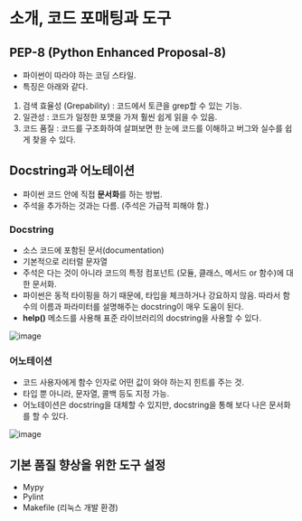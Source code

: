 # 소개, 코드 포매팅과 도구  


## PEP-8 (Python Enhanced Proposal-8)  
- 파이썬이 따라야 하는 코딩 스타일.  
- 특징은 아래와 같다.  
1. 검색 효율성 (Grepability) : 코드에서 토큰을 grep할 수 있는 기능.
2. 일관성 : 코드가 일정한 포맷을 가져 훨씬 쉽게 읽을 수 있음.   
3. 코드 품질 : 코드를 구조화하여 살펴보면 한 눈에 코드를 이해하고 버그와 실수를 쉽게 찾을 수 있다.  

## Docstring과 어노테이션  
- 파이썬 코드 안에 직접 **문서화**를 하는 방법.  
- 주석을 추가하는 것과는 다름. (주석은 가급적 피해야 함.)  

### Docstring
- 소스 코드에 포함된 문서(documentation)  
- 기본적으로 리터럴 문자열  
- 주석은 다는 것이 아니라 코드의 특정 컴포넌트 (모듈, 클래스, 메서드 or 함수)에 대한 문서화.  
- 파이썬은 동적 타이핑을 하기 때문에, 타입을 체크하거나 강요하지 않음. 따라서 함수의 이름과 파라미터를 설명해주는 docstring이 매우 도움이 된다.  
- **help()** 메소드를 사용해 표준 라이브러리의 docstring을 사용할 수 있다.  

![image](https://user-images.githubusercontent.com/32921115/111720722-d9325a00-88a1-11eb-804f-e402c8fc7014.png)

### 어노테이션  
- 코드 사용자에게 함수 인자로 어떤 값이 와야 하는지 힌트를 주는 것.  
- 타입 뿐 아니라, 문자열, 콜백 등도 지정 가능.  
- 어노테이션은 docstring을 대체할 수 있지만, docstring을 통해 보다 나은 문서화를 할 수 있다.  

![image](https://user-images.githubusercontent.com/32921115/111720989-5cec4680-88a2-11eb-88f3-0d57dc2e0cc3.png)

## 기본 품질 향상을 위한 도구 설정  
- Mypy  
- Pylint  
- Makefile (리눅스 개발 환경)  
